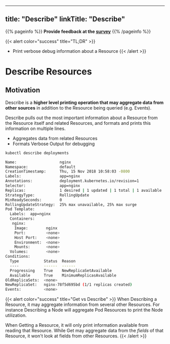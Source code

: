 
---
title: "Describe"
linkTitle: "Describe"
---
{{% pageinfo %}}
**Provide feedback at the [survey](https://www.surveymonkey.com/r/JH35X82)**
{{% /pageinfo %}}

{{< alert color="success" title="TL;DR" >}}
- Print verbose debug information about a Resource
{{< /alert >}}

# Describe Resources

## Motivation

Describe is a **higher level printing operation that may aggregate data from other sources** in addition
to the Resource being queried (e.g. Events).

Describe pulls out the most important information about a Resource from the Resource itself and related
Resources, and formats and prints this information on multiple lines.

- Aggregates data from related Resources
- Formats Verbose Output for debugging

```bash
kubectl describe deployments
```

```bash
Name:                   nginx
Namespace:              default
CreationTimestamp:      Thu, 15 Nov 2018 10:58:03 -0800
Labels:                 app=nginx
Annotations:            deployment.kubernetes.io/revision=1
Selector:               app=nginx
Replicas:               1 desired | 1 updated | 1 total | 1 available | 0 unavailable
StrategyType:           RollingUpdate
MinReadySeconds:        0
RollingUpdateStrategy:  25% max unavailable, 25% max surge
Pod Template:
  Labels:  app=nginx
  Containers:
   nginx:
    Image:        nginx
    Port:         <none>
    Host Port:    <none>
    Environment:  <none>
    Mounts:       <none>
  Volumes:        <none>
Conditions:
  Type           Status  Reason
  ----           ------  ------
  Progressing    True    NewReplicaSetAvailable
  Available      True    MinimumReplicasAvailable
OldReplicaSets:  <none>
NewReplicaSet:   nginx-78f5d695bd (1/1 replicas created)
Events:          <none>
```

{{< alert color="success" title="Get vs Describe" >}}
When Describing a Resource, it may aggregate information from several other Resources.  For instance Describing
a Node will aggregate Pod Resources to print the Node utilization.

When Getting a Resource, it will only print information available from reading that Resource.  While Get may aggregate
data from the *fields* of that Resource, it won't look at fields from other Resources.
{{< /alert >}}